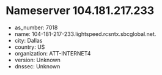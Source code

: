 # Nameserver 104.181.217.233

* as_number: 7018
* name: 104-181-217-233.lightspeed.rcsntx.sbcglobal.net.
* city: Dallas
* country: US
* organization: ATT-INTERNET4
* version: Unknown
* dnssec: Unknown
